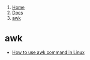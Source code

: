 <!-- -
Title: awk
First Published: 2014-07-29
- -->

<ol class="breadcrumb" itemprop="breadcrumb">
	<li><a href="/">Home</a></li>
	<li><a href="/docs/">Docs</a></li>
	<li><a href="/docs/awk.html">awk</a></li>
</ol>

awk
===

*   [How to use awk command in Linux](http://xmodulo.com/2014/07/use-awk-command-linux.html)
